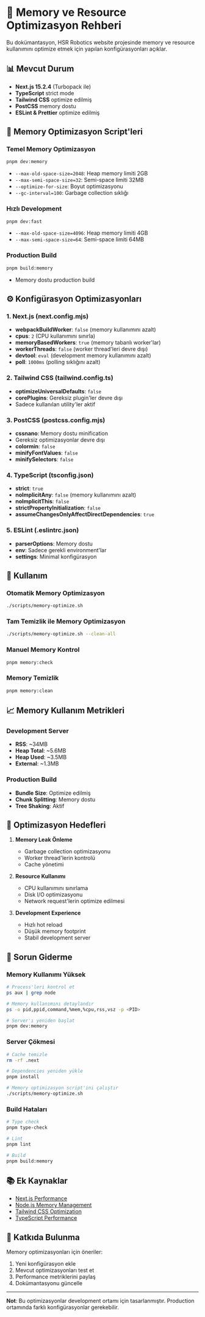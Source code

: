 # 🧠 Memory ve Resource Optimizasyon Rehberi

Bu dokümantasyon, HSR Robotics website projesinde memory ve resource kullanımını optimize etmek için yapılan konfigürasyonları açıklar.

## 📊 Mevcut Durum

- **Next.js 15.2.4** (Turbopack ile)
- **TypeScript** strict mode
- **Tailwind CSS** optimize edilmiş
- **PostCSS** memory dostu
- **ESLint & Prettier** optimize edilmiş

## 🚀 Memory Optimizasyon Script'leri

### Temel Memory Optimizasyon

```bash
pnpm dev:memory
```

- `--max-old-space-size=2048`: Heap memory limiti 2GB
- `--max-semi-space-size=32`: Semi-space limiti 32MB
- `--optimize-for-size`: Boyut optimizasyonu
- `--gc-interval=100`: Garbage collection sıklığı

### Hızlı Development

```bash
pnpm dev:fast
```

- `--max-old-space-size=4096`: Heap memory limiti 4GB
- `--max-semi-space-size=64`: Semi-space limiti 64MB

### Production Build

```bash
pnpm build:memory
```

- Memory dostu production build

## ⚙️ Konfigürasyon Optimizasyonları

### 1. Next.js (next.config.mjs)

- **webpackBuildWorker**: `false` (memory kullanımını azalt)
- **cpus**: `2` (CPU kullanımını sınırla)
- **memoryBasedWorkers**: `true` (memory tabanlı worker'lar)
- **workerThreads**: `false` (worker thread'leri devre dışı)
- **devtool**: `eval` (development memory kullanımını azalt)
- **poll**: `1000ms` (polling sıklığını azalt)

### 2. Tailwind CSS (tailwind.config.ts)

- **optimizeUniversalDefaults**: `false`
- **corePlugins**: Gereksiz plugin'ler devre dışı
- Sadece kullanılan utility'ler aktif

### 3. PostCSS (postcss.config.mjs)

- **cssnano**: Memory dostu minification
- Gereksiz optimizasyonlar devre dışı
- **colormin**: `false`
- **minifyFontValues**: `false`
- **minifySelectors**: `false`

### 4. TypeScript (tsconfig.json)

- **strict**: `true`
- **noImplicitAny**: `false` (memory kullanımını azalt)
- **noImplicitThis**: `false`
- **strictPropertyInitialization**: `false`
- **assumeChangesOnlyAffectDirectDependencies**: `true`

### 5. ESLint (.eslintrc.json)

- **parserOptions**: Memory dostu
- **env**: Sadece gerekli environment'lar
- **settings**: Minimal konfigürasyon

## 🔧 Kullanım

### Otomatik Memory Optimizasyon

```bash
./scripts/memory-optimize.sh
```

### Tam Temizlik ile Memory Optimizasyon

```bash
./scripts/memory-optimize.sh --clean-all
```

### Manuel Memory Kontrol

```bash
pnpm memory:check
```

### Memory Temizlik

```bash
pnpm memory:clean
```

## 📈 Memory Kullanım Metrikleri

### Development Server

- **RSS**: ~34MB
- **Heap Total**: ~5.6MB
- **Heap Used**: ~3.5MB
- **External**: ~1.3MB

### Production Build

- **Bundle Size**: Optimize edilmiş
- **Chunk Splitting**: Memory dostu
- **Tree Shaking**: Aktif

## 🎯 Optimizasyon Hedefleri

1. **Memory Leak Önleme**
   - Garbage collection optimizasyonu
   - Worker thread'lerin kontrolü
   - Cache yönetimi

2. **Resource Kullanımı**
   - CPU kullanımını sınırlama
   - Disk I/O optimizasyonu
   - Network request'lerin optimize edilmesi

3. **Development Experience**
   - Hızlı hot reload
   - Düşük memory footprint
   - Stabil development server

## 🚨 Sorun Giderme

### Memory Kullanımı Yüksek

```bash
# Process'leri kontrol et
ps aux | grep node

# Memory kullanımını detaylandır
ps -o pid,ppid,command,%mem,%cpu,rss,vsz -p <PID>

# Server'ı yeniden başlat
pnpm dev:memory
```

### Server Çökmesi

```bash
# Cache temizle
rm -rf .next

# Dependencies yeniden yükle
pnpm install

# Memory optimizasyon script'ini çalıştır
./scripts/memory-optimize.sh
```

### Build Hataları

```bash
# Type check
pnpm type-check

# Lint
pnpm lint

# Build
pnpm build:memory
```

## 📚 Ek Kaynaklar

- [Next.js Performance](https://nextjs.org/docs/advanced-features/performance)
- [Node.js Memory Management](https://nodejs.org/en/docs/guides/memory-management/)
- [Tailwind CSS Optimization](https://tailwindcss.com/docs/optimizing-for-production)
- [TypeScript Performance](https://www.typescriptlang.org/docs/handbook/performance.html)

## 🤝 Katkıda Bulunma

Memory optimizasyonları için öneriler:

1. Yeni konfigürasyon ekle
2. Mevcut optimizasyonları test et
3. Performance metriklerini paylaş
4. Dokümantasyonu güncelle

---

**Not**: Bu optimizasyonlar development ortamı için tasarlanmıştır. Production ortamında farklı konfigürasyonlar gerekebilir.
